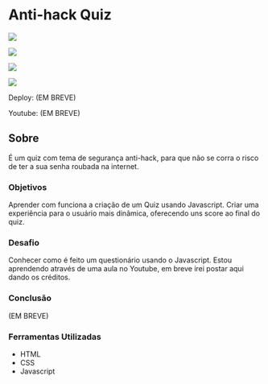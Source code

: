 # Anti-hack Quiz

![](./)

![](./)

![](./)

![](./)

Deploy: (EM BREVE)

Youtube: (EM BREVE)

## Sobre

É um quiz com tema de segurança anti-hack, para que não se corra o risco de ter a sua senha roubada na internet.

### Objetivos

Aprender com funciona a criação de um Quiz usando Javascript. Criar uma experiência para o usuário mais dinâmica, oferecendo uns score ao final do quiz.

### Desafio

Conhecer como é feito um questionário usando o Javascript. Estou aprendendo através de uma aula no Youtube, em breve irei postar aqui dando os créditos.

### Conclusão

(EM BREVE)

### Ferramentas Utilizadas

- HTML
- CSS
- Javascript

